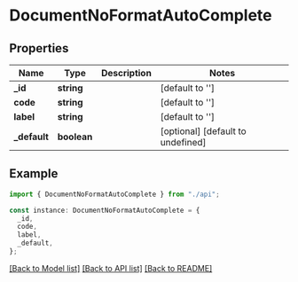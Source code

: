 # DocumentNoFormatAutoComplete

## Properties

| Name          | Type        | Description | Notes                             |
| ------------- | ----------- | ----------- | --------------------------------- |
| **\_id**      | **string**  |             | [default to '']                   |
| **code**      | **string**  |             | [default to '']                   |
| **label**     | **string**  |             | [default to '']                   |
| **\_default** | **boolean** |             | [optional] [default to undefined] |

## Example

```typescript
import { DocumentNoFormatAutoComplete } from "./api";

const instance: DocumentNoFormatAutoComplete = {
  _id,
  code,
  label,
  _default,
};
```

[[Back to Model list]](../README.md#documentation-for-models) [[Back to API list]](../README.md#documentation-for-api-endpoints) [[Back to README]](../README.md)
